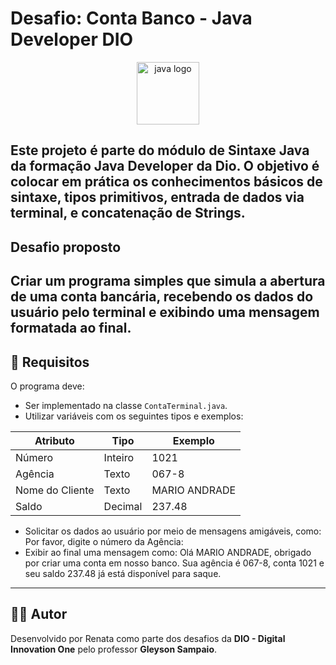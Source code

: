 # Desafio: Conta Banco - Java Developer DIO

<div align="center">
  <img src="https://cdn.jsdelivr.net/gh/devicons/devicon/icons/java/java-original.svg" height="100" alt="java logo" />
</div>

Este projeto é parte do módulo de **Sintaxe Java** da formação **Java Developer** da Dio. O objetivo é colocar em prática os conhecimentos básicos de sintaxe, tipos primitivos, entrada de dados via terminal, e concatenação de Strings.
---
##  Desafio proposto
Criar um programa simples que simula a abertura de uma conta bancária, recebendo os dados do usuário pelo terminal e exibindo uma mensagem formatada ao final.
---
## 📌 Requisitos

O programa deve:

- Ser implementado na classe `ContaTerminal.java`.
- Utilizar variáveis com os seguintes tipos e exemplos:

| Atributo       | Tipo     | Exemplo        |
|----------------|----------|----------------|
| Número         | Inteiro  | 1021           |
| Agência        | Texto    | 067-8          |
| Nome do Cliente| Texto    | MARIO ANDRADE  |
| Saldo          | Decimal  | 237.48         |

- Solicitar os dados ao usuário por meio de mensagens amigáveis, como:
  Por favor, digite o número da Agência:
- Exibir ao final uma mensagem como:
  Olá MARIO ANDRADE, obrigado por criar uma conta em nosso banco. Sua agência é 067-8, conta 1021 e seu saldo 237.48 já está disponível para saque.
---
## 👨‍💻 Autor
Desenvolvido por Renata como parte dos desafios da **DIO - Digital Innovation One** pelo professor **Gleyson Sampaio**.
